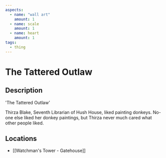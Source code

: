 ```yaml
---
aspects:
  - name: "wall art"
    amount: 1
  - name: scale
    amount: 1
  - name: heart
    amount: 1
tags:
  - thing
---
```


# The Tattered Outlaw

## Description
'The Tattered Outlaw'

Thirza Blake, Seventh Librarian of Hush House, liked painting donkeys. No-one else liked her donkey paintings, but Thirza never much cared what other people liked.
## Locations
- [[Watchman's Tower - Gatehouse]]
